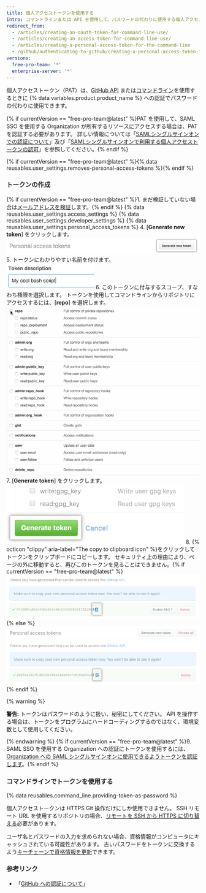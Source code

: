 ```yaml
---
title: 個人アクセストークンを使用する
intro: コマンドラインまたは API を使用して、パスワードの代わりに使用する個人アクセストークンを作成する必要があります。
redirect_from:
  - /articles/creating-an-oauth-token-for-command-line-use/
  - /articles/creating-an-access-token-for-command-line-use/
  - /articles/creating-a-personal-access-token-for-the-command-line
  - /github/authenticating-to-github/creating-a-personal-access-token-for-the-command-line
versions:
  free-pro-team: '*'
  enterprise-server: '*'
---
```


個人アクセストークン（PAT）は、[GitHub API](/v3/auth/#via-oauth-and-personal-access-tokens) または[コマンドライン](#using-a-token-on-the-command-line)を使用するときに {% data variables.product.product_name %} への認証でパスワードの代わりに使用できます。

{% if currentVersion == "free-pro-team@latest" %}PAT を使用して、SAML SSO を使用する Organization が所有するリソースにアクセスする場合は、PAT を認証する必要があります。 詳しい情報については「[SAMLシングルサインオンでの認証について](/articles/about-authentication-with-saml-single-sign-on)」及び「[SAMLシングルサインオンで利用する個人アクセストークンの認可](/articles/authorizing-a-personal-access-token-for-use-with-saml-single-sign-on)」を参照してください。{% endif %}

{% if currentVersion == "free-pro-team@latest" %}{% data reusables.user_settings.removes-personal-access-tokens %}{% endif %}

### トークンの作成

{% if currentVersion == "free-pro-team@latest" %}1. まだ検証していない場合は[メールアドレスを検証](/articles/verifying-your-email-address)します。{% endif %}
{% data reusables.user_settings.access_settings %}
{% data reusables.user_settings.developer_settings %}
{% data reusables.user_settings.personal_access_tokens %}
4. [**Generate new token**] をクリックします。 ![[Generate new token] ボタン](/assets/images/help/settings/generate_new_token.png)
5. トークンにわかりやすい名前を付けます。 ![トークンの説明フィールド](/assets/images/help/settings/token_description.png)
6. このトークンに付与するスコープ、すなわち権限を選択します。 トークンを使用してコマンドラインからリポジトリにアクセスするには、[**repo**] を選択します。 ![トークンスコープの選択](/assets/images/help/settings/token_scopes.gif)
7. [**Generate token**] をクリックします。 ![[Generate token] ボタン](/assets/images/help/settings/generate_token.png)
8. {% octicon "clippy" aria-label="The copy to clipboard icon" %}をクリックしてトークンをクリップボードにコピーします。 セキュリティ上の理由により、ページの外に移動すると、再びこのトークンを見ることはできません。{% if currentVersion == "free-pro-team@latest" %} ![新しく作成されたトークン](/assets/images/help/settings/personal_access_tokens.png){% else %}
![新しく作成されたトークン](/assets/images/help/settings/personal_access_tokens_ghe.png){% endif %}

   {% warning %}

   **警告:** トークンはパスワードのように扱い、秘密にしてください。 API を操作する場合は、トークンをプログラムにハードコーディングするのではなく、環境変数として使用してください。

   {% endwarning %}
{% if currentVersion == "free-pro-team@latest" %}9. SAML SSO を使用する Organization への認証にトークンを使用するには、[Organization への SAML シングルサインオンに使用できるようトークンを認証します](/articles/authorizing-a-personal-access-token-for-use-with-saml-single-sign-on)。{% endif %}

### コマンドラインでトークンを使用する

{% data reusables.command_line.providing-token-as-password %}

個人アクセストークンは HTTPS Git 操作だけにしか使用できません。 SSH リモート URL を使用するリポジトリの場合、[リモートを SSH から HTTPS に切り替える](/articles/changing-a-remote-s-url/#switching-remote-urls-from-ssh-to-https)必要があります。

ユーザ名とパスワードの入力を求められない場合、資格情報がコンピュータにキャッシュされている可能性があります。 古いパスワードをトークンに交換するよう[キーチェーンで資格情報を更新](/articles/updating-credentials-from-the-osx-keychain)できます。

### 参考リンク

- 「[GitHub への認証について](/github/authenticating-to-github/about-authentication-to-github)」
